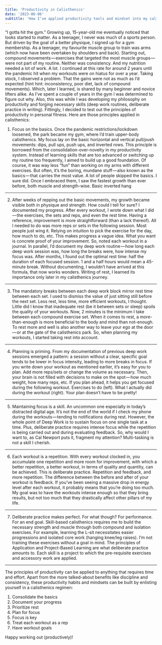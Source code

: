 ```yaml
---
title: 'Productivity in Calisthenics'
date: '2023-06-06'
subtitle: 'How I’ve applied productivity tools and mindset into my calisthenics journey'
---
```



“I gotta hit the gym.” Growing up, 15-year-old me eventually noticed that looks started to matter. As a teenager, I never was much of a sports person. But driven by the goal of a better physique, I signed up for a gym membership. As a teenager, my favourite muscle group to train was arms (which now have been overtaken by shoulders and back). 
Starting out, compound movements — exercises that targeted the most muscle groups — were not part of my routine. 
Neither was consistency. 
And my nutrition needed a lot of work. A lot.
I continued at this rate for around 2 years until the pandemic hit when my workouts were on hiatus for over a year. Taking stock, I observed a problem. That the gains were not as much as I’d expected (hint hint: inconsistency, poor diet, lack of compound movements). Which, later I learned, is shared by many beginner and novice lifters alike. 
As I’ve spent a couple of years in the gym I was determined to figure out why. Also, this was while I was developing my philosophy on productivity and forging necessary skills (deep work routines, deliberate practice in writing). Fittingly, I decided to test out the principles of productivity in personal fitness.
Here are those principles applied in calisthenics:
1. Focus on the basics. 
Once the pandemic restrictions/lockdown loosened, the park became my gym, where I’d train upper-body calisthenics. My focus lay on the basic horizontal and vertical pull/push movements: dips, pull ups, push ups, and inverted rows. 
This principle is borrowed from the consolidation-over-novelty in my productivity system. Instead of learning skills that are too advanced or switching up my routine too frequently, I aimed to build up a good foundation. Of course, it was way less “fun” than working on my arms with different exercises. 
But often, it’s the boring, mundane stuff — also known as the basics — that carries the most value. 
A lot of people skipped the basics. I sure did. 
Once I embraced them, I saw the fastest growth than ever before, both muscle and strength-wise. 
 Basic inverted hang
________________________________________
2. After weeks of repping out the basic movements, my growth became visible both in physique and strength. How could I tell for sure? I documented my progress. 
After every workout, I wrote down what I did — the exercises, the sets and reps, and even the rest time. Having a reference, improvement is more straightforward (than a lack thereof). All I needed to do was more reps or sets in the following session. 
Most people just wing it. Relying on intuition to pick the exercise for the day, how much to do, etc. 
This makes progress a vague idea. What you want is concrete proof of your improvement. 
So, noted each workout in a journal. In parallel, I’d document my deep work routine — how long each deep work session was, how long the breaks were, how intense my focus was. 
After months, I found out the optimal rest time: half the duration of each focused session. 1 and a half hours would mean a 45-minute break. 
Without documenting, I wouldn’t have arrived at this formula, that now works wonders. Writing of rest, I learned its importance only later in my calisthenics journey.
________________________________________
3. The mandatory breaks between each deep work block mirror rest time between each set. 
I used to dismiss the value of just sitting still before the next set. 
Less rest, less time, more efficient workouts, I thought. Little did I know that inadequate rest (be it between sets or sleep) spoils the quality of your workouts. Now, 2 minutes is the minimum I take between each compound exercise set. 
When it comes to rest, a more-than-enough is more beneficial to the body and mind than not-enough. 
To rest more and well is also another way to leave your ego at the door — or at the gate of the calisthenics park. So, when planning my workouts, I started taking rest into account.
________________________________________
4. Planning is priming. 
From my documentation of previous deep work sessions emerged a pattern: a session without a clear, specific goal tends to be lower in focus intensity, leading to more breaks in focus. 
If you write down your workout as mentioned earlier, it’s easy for you to plan. Add more reps/sets or change the volume as necessary. Then, your brain is not filled with decisions to make on the spot — how much weight, how many reps, etc. 
If you plan ahead, it helps you get focused during the following workout.
 Exercises to do (left). What I actually did during the workout (right). Your plan doesn’t have to be pretty!
________________________________________
5. Maintaining focus is a skill.
An uncommon one especially in today’s distracted digital age. 
It’s not the end of the world if I check my phone during the workouts — tending to notifications during rest. However, the whole point of Deep Work is to sustain focus on one single task at a time. Plus, deliberate practice requires intense focus while the repetition is being carried out and during evaluating feedback. 
So, why would I want to, as Cal Newport puts it, fragment my attention?
Multi-tasking is not a skill I cherish.
________________________________________
6. Each workout is a repetition.
With every workout clocked in, you accumulate one repetition and more room for improvement, with which a better repetition, a better workout, in terms of quality and quantity, can be achieved. 
This is deliberate practice.
Repetition and feedback, and more repetition. The difference between the before and after of your workout is feedback. 
If you’ve been seeing a massive drop in energy level after each workout, it probably means that you’re doing too much. 
My goal was to have the workouts intense enough so that they bring results, but not too much that they drastically affect other pillars of my life.
________________________________________
7. Deliberate practice makes perfect. 
For what though? For performance. For an end goal. 
Skill-based calisthenics requires me to build the necessary strength and muscle through both compound and isolation exercises. For example, learning the L-sit necessitates easier progressions and isolated core work (hanging knee/leg raises). 
I’m not training these exercises without a goal in mind. The principles of Application and Project-Based Learning are what deliberate practice amounts to. Each skill is a project to which the pre-requisite exercises and accessory work are applied.
________________________________________
The principles of productivity can be applied to anything that requires time and effort. Apart from the more talked-about benefits like discipline and consistency, these productivity habits and mindsets can be built by enlisting yourself in a calisthenics regimen: 
1. Consolidate the basics
2. Document your progress
3. Prioritize rest
4. Plan for focus
5. Focus is key
6. Treat each workout as a rep
7. Have workout goals

Happy working out (productively)!



